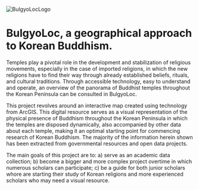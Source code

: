 ![BulgyoLocLogo](../app/assets/header.png)


# BulgyoLoc, a geographical approach to Korean Buddhism.

Temples play a pivotal role in the development and stabilization of religious movements, especially in the case of imported religions, in which the new religions have to find their way through already established beliefs, rituals, and cultural traditions. Through accessible technology, easy to understand and operate, an overview of the panorama of Buddhist temples throughout the Korean Peninsula can be consulted in BulgyoLoc. 

This project revolves around an interactive map created using technology from ArcGIS. This digital resource serves as a visual representation of the physical presence of Buddhism throughout the Korean Peninsula in which the temples are disposed dynamically, also accompanied by other data about each temple, making it an optimal starting point for commencing research of Korean Buddhism. The majority of the information herein shown has been extracted from governmental resources and open data projects.

The main goals of this project are to: a) serve as an academic data collection; b) become a bigger and more complex project overtime in which numerous scholars can participate; c) be a guide for both junior scholars whore are starting their study of Korean religions and more experienced scholars who may need a visual resource. 
